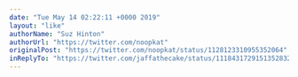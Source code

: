 ```yaml
---
date: "Tue May 14 02:22:11 +0000 2019"
layout: "like"
authorName: "Suz Hinton"
authorUrl: "https://twitter.com/noopkat"
originalPost: "https://twitter.com/noopkat/status/1128123310955352064"
inReplyTo: "https://twitter.com/jaffathecake/status/1118431729151352832"
---
```

